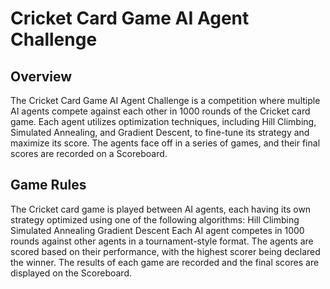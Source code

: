 # Cricket Card Game AI Agent Challenge
## Overview
The Cricket Card Game AI Agent Challenge is a competition where multiple AI agents compete against each other in 1000 rounds of the Cricket card game. Each agent utilizes optimization techniques, including Hill Climbing, Simulated Annealing, and Gradient Descent, to fine-tune its strategy and maximize its score. The agents face off in a series of games, and their final scores are recorded on a Scoreboard.

## Game Rules
The Cricket card game is played between AI agents, each having its own strategy optimized using one of the following algorithms:
Hill Climbing
Simulated Annealing
Gradient Descent
Each AI agent competes in 1000 rounds against other agents in a tournament-style format.
The agents are scored based on their performance, with the highest scorer being declared the winner.
The results of each game are recorded and the final scores are displayed on the Scoreboard.
